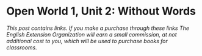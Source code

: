 # Open World 1, Unit 2: Without Words

*This post contains links. If you make a purchase through these links The English Extension Organization will earn a small commission, at not additional cost to you, which will be used to purchase books for classrooms.* 
<!--stackedit_data:
eyJoaXN0b3J5IjpbMjMzNTkxOTk4XX0=
-->